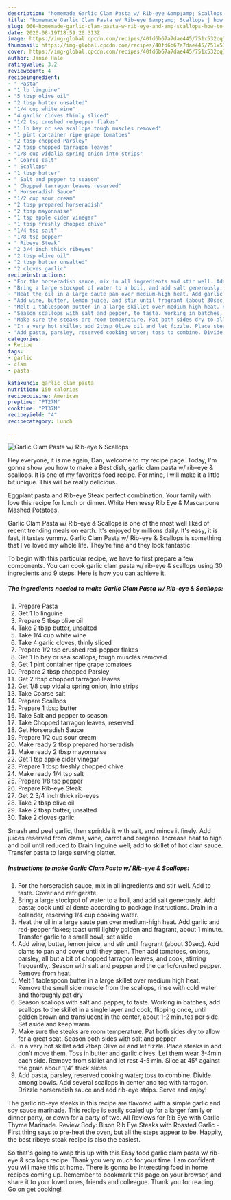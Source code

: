 ```yaml
---
description: "homemade Garlic Clam Pasta w/ Rib-eye &amp;amp; Scallops | how to make the best Garlic Clam Pasta w/ Rib-eye &amp;amp; Scallops"
title: "homemade Garlic Clam Pasta w/ Rib-eye &amp;amp; Scallops | how to make the best Garlic Clam Pasta w/ Rib-eye &amp;amp; Scallops"
slug: 666-homemade-garlic-clam-pasta-w-rib-eye-and-amp-scallops-how-to-make-the-best-garlic-clam-pasta-w-rib-eye-and-amp-scallops
date: 2020-08-19T18:59:26.313Z
image: https://img-global.cpcdn.com/recipes/40fd6b67a7dae445/751x532cq70/garlic-clam-pasta-w-rib-eye-scallops-recipe-main-photo.jpg
thumbnail: https://img-global.cpcdn.com/recipes/40fd6b67a7dae445/751x532cq70/garlic-clam-pasta-w-rib-eye-scallops-recipe-main-photo.jpg
cover: https://img-global.cpcdn.com/recipes/40fd6b67a7dae445/751x532cq70/garlic-clam-pasta-w-rib-eye-scallops-recipe-main-photo.jpg
author: Janie Hale
ratingvalue: 3.2
reviewcount: 4
recipeingredient:
- " Pasta"
- "1 lb linguine"
- "5 tbsp olive oil"
- "2 tbsp butter unsalted"
- "1/4 cup white wine"
- "4 garlic cloves thinly sliced"
- "1/2 tsp crushed redpepper flakes"
- "1 lb bay or sea scallops tough muscles removed"
- "1 pint container ripe grape tomatoes"
- "2 tbsp chopped Parsley"
- "2 tbsp chopped tarragon leaves"
- "1/8 cup vidalia spring onion into strips"
- " Coarse salt"
- " Scallops"
- "1 tbsp butter"
- " Salt and pepper to season"
- " Chopped tarragon leaves reserved"
- " Horseradish Sauce"
- "1/2 cup sour cream"
- "2 tbsp prepared horseradish"
- "2 tbsp mayonnaise"
- "1 tsp apple cider vinegar"
- "1 tbsp freshly chopped chive"
- "1/4 tsp salt"
- "1/8 tsp pepper"
- " Ribeye Steak"
- "2 3/4 inch thick ribeyes"
- "2 tbsp olive oil"
- "2 tbsp butter unsalted"
- "2 cloves garlic"
recipeinstructions:
- "For the horseradish sauce, mix in all ingredients and stir well. Add to taste. Cover and refrigerate."
- "Bring a large stockpot of water to a boil, and add salt generously. Add pasta; cook until al dente according to package instructions. Drain in a colander, reserving 1/4 cup cooking water."
- "Heat the oil in a large saute pan over medium-high heat. Add garlic and red-pepper flakes; toast until lightly golden and fragrant, about 1 minute. Transfer garlic to a small bowl; set aside"
- "Add wine, butter, lemon juice, and stir until fragrant (about 30sec). Add clams to pan and cover until they open. Then add tomatoes, onions, parsley, all but a bit of chopped tarragon leaves, and cook, stirring frequently,. Season with salt and pepper and the garlic/crushed pepper. Remove from heat."
- "Melt 1 tablespoon butter in a large skillet over medium high heat. Remove the small side muscle from the scallops, rinse with cold water and thoroughly pat dry"
- "Season scallops with salt and pepper, to taste. Working in batches, add scallops to the skillet in a single layer and cook, flipping once, until golden brown and translucent in the center, about 1-2 minutes per side. Set aside and keep warm."
- "Make sure the steaks are room temperature. Pat both sides dry to allow for a great seat. Season both sides with salt and pepper"
- "In a very hot skillet add 2tbsp Olive oil and let fizzle. Place steaks in and don’t move them. Toss in butter and garlic clives. Let them wear 3-4min each side. Remove from skillet and let rest 4-5 min. Slice at 45° against the grain about 1/4” thick slices."
- "Add pasta, parsley, reserved cooking water; toss to combine. Divide among bowls. Add several scallops in center and top with tarragon. Drizzle horseradish sauce and add rib-eye strips. Serve and enjoy!"
categories:
- Recipe
tags:
- garlic
- clam
- pasta

katakunci: garlic clam pasta 
nutrition: 150 calories
recipecuisine: American
preptime: "PT27M"
cooktime: "PT37M"
recipeyield: "4"
recipecategory: Lunch

---
```



![Garlic Clam Pasta w/ Rib-eye &amp; Scallops](https://img-global.cpcdn.com/recipes/40fd6b67a7dae445/751x532cq70/garlic-clam-pasta-w-rib-eye-scallops-recipe-main-photo.jpg)

Hey everyone, it is me again, Dan, welcome to my recipe page. Today, I'm gonna show you how to make a Best dish, garlic clam pasta w/ rib-eye &amp; scallops. It is one of my favorites food recipe. For mine, I will make it a little bit unique. This will be really delicious.

Eggplant pasta and Rib-eye Steak perfect combination. Your family with love this recipe for lunch or dinner. White Hennessy Rib Eye &amp; Mascarpone Mashed Potatoes.

Garlic Clam Pasta w/ Rib-eye &amp; Scallops is one of the most well liked of recent trending meals on earth. It's enjoyed by millions daily. It's easy, it is fast, it tastes yummy. Garlic Clam Pasta w/ Rib-eye &amp; Scallops is something that I've loved my whole life. They're fine and they look fantastic.


To begin with this particular recipe, we have to first prepare a few components. You can cook garlic clam pasta w/ rib-eye &amp; scallops using 30 ingredients and 9 steps. Here is how you can achieve it.

<!--inarticleads1-->

##### The ingredients needed to make Garlic Clam Pasta w/ Rib-eye &amp; Scallops:

1. Prepare  Pasta
1. Get 1 lb linguine
1. Prepare 5 tbsp olive oil
1. Take 2 tbsp butter, unsalted
1. Take 1/4 cup white wine
1. Take 4 garlic cloves, thinly sliced
1. Prepare 1/2 tsp crushed red-pepper flakes
1. Get 1 lb bay or sea scallops, tough muscles removed
1. Get 1 pint container ripe grape tomatoes
1. Prepare 2 tbsp chopped Parsley
1. Get 2 tbsp chopped tarragon leaves
1. Get 1/8 cup vidalia spring onion, into strips
1. Take  Coarse salt
1. Prepare  Scallops
1. Prepare 1 tbsp butter
1. Take  Salt and pepper to season
1. Take  Chopped tarragon leaves, reserved
1. Get  Horseradish Sauce
1. Prepare 1/2 cup sour cream
1. Make ready 2 tbsp prepared horseradish
1. Make ready 2 tbsp mayonnaise
1. Get 1 tsp apple cider vinegar
1. Prepare 1 tbsp freshly chopped chive
1. Make ready 1/4 tsp salt
1. Prepare 1/8 tsp pepper
1. Prepare  Rib-eye Steak
1. Get 2 3/4 inch thick rib-eyes
1. Take 2 tbsp olive oil
1. Take 2 tbsp butter, unsalted
1. Take 2 cloves garlic


Smash and peel garlic, then sprinkle it with salt, and mince it finely. Add juices reserved from clams, wine, carrot and oregano. Increase heat to high and boil until reduced to Drain linguine well; add to skillet of hot clam sauce. Transfer pasta to large serving platter. 

<!--inarticleads2-->

##### Instructions to make Garlic Clam Pasta w/ Rib-eye &amp; Scallops:

1. For the horseradish sauce, mix in all ingredients and stir well. Add to taste. Cover and refrigerate.
1. Bring a large stockpot of water to a boil, and add salt generously. Add pasta; cook until al dente according to package instructions. Drain in a colander, reserving 1/4 cup cooking water.
1. Heat the oil in a large saute pan over medium-high heat. Add garlic and red-pepper flakes; toast until lightly golden and fragrant, about 1 minute. Transfer garlic to a small bowl; set aside
1. Add wine, butter, lemon juice, and stir until fragrant (about 30sec). Add clams to pan and cover until they open. Then add tomatoes, onions, parsley, all but a bit of chopped tarragon leaves, and cook, stirring frequently,. Season with salt and pepper and the garlic/crushed pepper. Remove from heat.
1. Melt 1 tablespoon butter in a large skillet over medium high heat. Remove the small side muscle from the scallops, rinse with cold water and thoroughly pat dry
1. Season scallops with salt and pepper, to taste. Working in batches, add scallops to the skillet in a single layer and cook, flipping once, until golden brown and translucent in the center, about 1-2 minutes per side. Set aside and keep warm.
1. Make sure the steaks are room temperature. Pat both sides dry to allow for a great seat. Season both sides with salt and pepper
1. In a very hot skillet add 2tbsp Olive oil and let fizzle. Place steaks in and don’t move them. Toss in butter and garlic clives. Let them wear 3-4min each side. Remove from skillet and let rest 4-5 min. Slice at 45° against the grain about 1/4” thick slices.
1. Add pasta, parsley, reserved cooking water; toss to combine. Divide among bowls. Add several scallops in center and top with tarragon. Drizzle horseradish sauce and add rib-eye strips. Serve and enjoy!


The garlic rib-eye steaks in this recipe are flavored with a simple garlic and soy sauce marinade. This recipe is easily scaled up for a larger family or dinner party, or down for a party of two. All Reviews for Rib Eye with Garlic-Thyme Marinade. Review Body: Bison Rib Eye Steaks with Roasted Garlic - First thing says to pre-heat the oven, but all the steps appear to be. Happily, the best ribeye steak recipe is also the easiest. 

So that's going to wrap this up with this Easy food garlic clam pasta w/ rib-eye &amp; scallops recipe. Thank you very much for your time. I am confident you will make this at home. There is gonna be interesting food in home recipes coming up. Remember to bookmark this page on your browser, and share it to your loved ones, friends and colleague. Thank you for reading. Go on get cooking!
